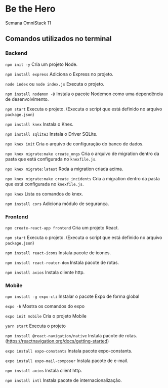 # Be the Hero
Semana OmniStack 11

## Comandos utilizados no terminal
### Backend

`npm init -y` Cria um projeto Node.

`npm install express` Adiciona o Express no projeto.

`node index` ou `node index.js` Executa o projeto.

`npm install nodemon -D` Instala o pacote Nodemon como uma dependência de desenvolvimento.

`npm start` Executa o projeto. (Executa o script que está definido no arquivo `package.json`)

`npm install knex` Instala o Knex.

`npm install sqlite3` Instala o Driver SQLite.

`npx knex init` Cria o arquivo de configuração do banco de dados.

`npx knex migrate:make create_ongs` Cria o arquivo de migration dentro da pasta que está configurada no `knexfile.js`.

`npx knex migrate:latest` Roda a migration criada acima.

`npx knex migrate:make create_incidents` Cria a migration dentro da pasta que está configurada no `knexfile.js`.

`npx knex` Lista os comandos do knex.

`npm install cors` Adiciona módulo de segurança.

### Frontend

`npx create-react-app frontend` Cria um projeto React.

`npm start` Executa o projeto. (Executa o script que está definido no arquivo `package.json`)

`npm install react-icons` Instala pacote de ícones.

`npm install react-router-dom` Instala pacote de rotas.

`npm install axios` Instala cliente http.

### Mobile

`npm install -g expo-cli` Instalar o pacote Expo de forma global

`expo -h` Mostra os comandos do expo

`expo init mobile` Cria o projeto Mobile

`yarn start` Executa o projeto

`npm install @react-navigation/native` Instala pacote de rotas. (https://reactnavigation.org/docs/getting-started)

`expo install expo-constants` Instala pacote expo-constants.

`expo install expo-mail-composer` Instala pacote de e-mail.

`npm install axios` Instala client http.

`npm install intl` Instala pacote de internacionalização.